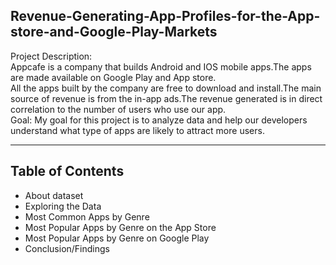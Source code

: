 ## Revenue-Generating-App-Profiles-for-the-App-store-and-Google-Play-Markets

Project Description:<br> 
Appcafe is a company that builds Android and IOS mobile apps.The apps are made available on Google Play and App store.<br>
All the apps built by the company are free to download and install.The main source of revenue is from the in-app ads.The revenue generated is in direct correlation to the number of users who use our app.<br>
Goal: My goal for this project is to analyze data and help our developers understand what type of apps are likely to attract more users.

<hr>

## Table of Contents
* About dataset
* Exploring the Data
* Most Common Apps by Genre
* Most Popular Apps by Genre on the App Store
* Most Popular Apps by Genre on Google Play
* Conclusion/Findings
